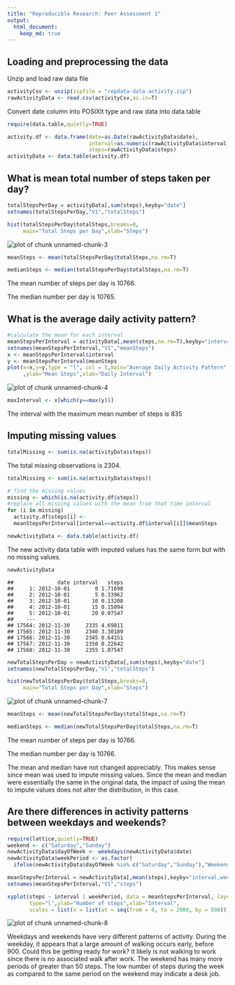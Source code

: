 ```yaml
---
title: "Reproducible Research: Peer Assessment 1"
output: 
  html_document:
    keep_md: true
---
```



## Loading and preprocessing the data

Unzip and load raw data file


```r
activityCsv <- unzip(zipfile = "repdata-data-activity.zip")
rawActivityData <- read.csv(activityCsv,as.is=T)
```

Convert date column into POSIXlt type and raw data into data.table


```r
require(data.table,quietly=TRUE)

activity.df <- data.frame(date=as.Date(rawActivityData$date),
                          interval=as.numeric(rawActivityData$interval),
                          steps=rawActivityData$steps)
activityData <- data.table(activity.df)
```

## What is mean total number of steps taken per day?


```r
totalStepsPerDay = activityData[,sum(steps),keyby="date"]
setnames(totalStepsPerDay,"V1","totalSteps")

hist(totalStepsPerDay$totalSteps,breaks=8,
     main="Total Steps per Day",xlab="Steps")
```

![plot of chunk unnamed-chunk-3](figure/unnamed-chunk-3.png) 

```r
meanSteps <- mean(totalStepsPerDay$totalSteps,na.rm=T)

medianSteps <- median(totalStepsPerDay$totalSteps,na.rm=T)
```

The mean number of steps per day is 10766.

The median number per day is 10765.


## What is the average daily activity pattern?


```r
#calculate the mean for each interval
meanStepsPerInterval = activityData[,mean(steps,na.rm=T),keyby="interval"]
setnames(meanStepsPerInterval,"V1","meanSteps")
x <- meanStepsPerInterval$interval
y <- meanStepsPerInterval$meanSteps
plot(x=x,y=y,type = "l", col = 1,main="Average Daily Activity Pattern"
     ,ylab="Mean Steps",xlab="Daily Interval")
```

![plot of chunk unnamed-chunk-4](figure/unnamed-chunk-4.png) 

```r
maxInterval <- x[which(y==max(y))]
```

The interval with the maximum mean number of steps is 835


## Imputing missing values


```r
totalMissing <- sum(is.na(activityData$steps))
```

The total missing observations is 2304.


```r
totalMissing <- sum(is.na(activityData$steps))

# find the missing values
missing <- which(is.na(activity.df$steps))
#replace all missing values with the mean from that time interval
for (i in missing)
  activity.df$steps[i] <- 
  meanStepsPerInterval[interval==activity.df$interval[i]]$meanSteps

newActivityData <- data.table(activity.df)
```

The new activity data table with imputed values has the same form but with no missing values.


```r
newActivityData
```

```
##              date interval   steps
##     1: 2012-10-01        0 1.71698
##     2: 2012-10-01        5 0.33962
##     3: 2012-10-01       10 0.13208
##     4: 2012-10-01       15 0.15094
##     5: 2012-10-01       20 0.07547
##    ---                            
## 17564: 2012-11-30     2335 4.69811
## 17565: 2012-11-30     2340 3.30189
## 17566: 2012-11-30     2345 0.64151
## 17567: 2012-11-30     2350 0.22642
## 17568: 2012-11-30     2355 1.07547
```

```r
newTotalStepsPerDay = newActivityData[,sum(steps),keyby="date"]
setnames(newTotalStepsPerDay,"V1","totalSteps")

hist(newTotalStepsPerDay$totalSteps,breaks=8,
     main="Total Steps per Day",xlab="Steps")
```

![plot of chunk unnamed-chunk-7](figure/unnamed-chunk-7.png) 

```r
meanSteps <- mean(newTotalStepsPerDay$totalSteps,na.rm=T)

medianSteps <- median(newTotalStepsPerDay$totalSteps,na.rm=T)
```

The mean number of steps per day is 10766.

The median number per day is 10766.

The mean and median have not changed appreciably. This makes sense since mean was used to impute missing values. Since the mean and median were essentially the same in the original data, the impact of using the mean to impute values does not alter the distribution, in this case.

## Are there differences in activity patterns between weekdays and weekends?


```r
require(lattice,quietly=TRUE)
weekend <- c("Saturday","Sunday")
newActivityData$dayOfWeek <- weekdays(newActivityData$date)
newActivityData$weekPeriod <- as.factor(
  ifelse(newActivityData$dayOfWeek %in% c("Saturday","Sunday"),"Weekend","Weekday"))

meanStepsPerInterval = newActivityData[,mean(steps),keyby="interval,weekPeriod"]
setnames(meanStepsPerInterval,"V1","steps")

xyplot(steps ~ interval | weekPeriod, data = meanStepsPerInterval, layout = c(1, 2),
       type="l",ylab="Number of steps",xlab="Interval",
       scales = list(x = list(at = seq(from = 0, to = 2000, by = 500))))
```

![plot of chunk unnamed-chunk-8](figure/unnamed-chunk-8.png) 

 
Weekdays and weekends have very different patterns of activity. During the weekday, it appears that a large amount of walking occurs early, before 900. Could this be getting ready for work? It likely is not walking to work since there is no associated walk after work. The weekend has many more periods of greater than 50 steps. The low number of steps during the week as compared to the same period on the weekend may indicate a desk job.
